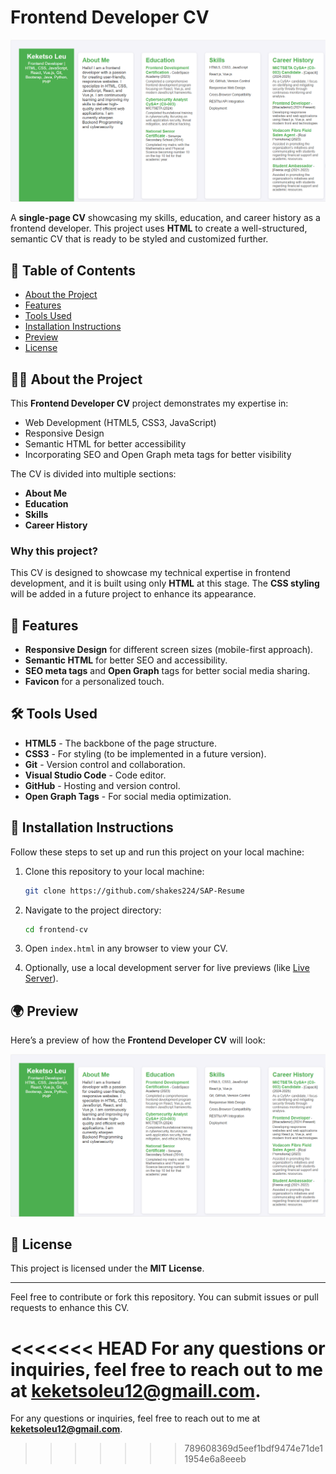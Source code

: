 # Frontend Developer CV

![Project Banner](./src/images/Banner.png)

A **single-page CV** showcasing my skills, education, and career history as a frontend developer. This project uses **HTML** to create a well-structured, semantic CV that is ready to be styled and customized further.

## 🚀 Table of Contents
- [About the Project](#about-the-project)
- [Features](#features)
- [Tools Used](#tools-used)
- [Installation Instructions](#installation-instructions)
- [Preview](#preview)
- [License](#license)

## 🧑‍💻 About the Project

This **Frontend Developer CV** project demonstrates my expertise in:
- Web Development (HTML5, CSS3, JavaScript)
- Responsive Design
- Semantic HTML for better accessibility
- Incorporating SEO and Open Graph meta tags for better visibility

The CV is divided into multiple sections:
- **About Me**
- **Education**
- **Skills**
- **Career History**

### Why this project?
This CV is designed to showcase my technical expertise in frontend development, and it is built using only **HTML** at this stage. The **CSS styling** will be added in a future project to enhance its appearance.

## 🎨 Features

- **Responsive Design** for different screen sizes (mobile-first approach).
- **Semantic HTML** for better SEO and accessibility.
- **SEO meta tags** and **Open Graph** tags for better social media sharing.
- **Favicon** for a personalized touch.

## 🛠️ Tools Used

- **HTML5** - The backbone of the page structure.
- **CSS3** - For styling (to be implemented in a future version).
- **Git** - Version control and collaboration.
- **Visual Studio Code** - Code editor.
- **GitHub** - Hosting and version control.
- **Open Graph Tags** - For social media optimization.

## 🔧 Installation Instructions

Follow these steps to set up and run this project on your local machine:

1. Clone this repository to your local machine:
    ```bash
    git clone https://github.com/shakes224/SAP-Resume
    ```

2. Navigate to the project directory:
    ```bash
    cd frontend-cv
    ```

3. Open `index.html` in any browser to view your CV.

4. Optionally, use a local development server for live previews (like [Live Server](https://marketplace.visualstudio.com/items?itemName=ritwickdey.LiveServer)).

## 🌍 Preview

Here’s a preview of how the **Frontend Developer CV** will look:

![Preview](./src/images/Banner.png)

## 📜 License

This project is licensed under the **MIT License**.

---

Feel free to contribute or fork this repository. You can submit issues or pull requests to enhance this CV. 

<<<<<<< HEAD
For any questions or inquiries, feel free to reach out to me at **keketsoleu12@gmaill.com**.
=======
For any questions or inquiries, feel free to reach out to me at **keketsoleu12@gmail.com**.
>>>>>>> 789608369d5eef1bdf9474e71de11954e6a8eeeb
